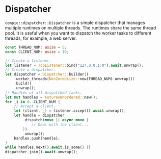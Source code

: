 # Dispatcher
`compio::dispatcher::Dispatcher` is a simple dispatcher that manages multiple runtimes on multiple threads.
The runtimes share the same thread pool.
It is useful when you want to dispatch the worker tasks to different threads, for example, a web server.

```rust
const THREAD_NUM: usize = 5;
const CLIENT_NUM: usize = 10;

// Create a listener.
let listener = TcpListener::bind("127.0.0.1:0").await.unwrap();
// Create a dispatcher.
let dispatcher = Dispatcher::builder()
    .worker_threads(NonZeroUsize::new(THREAD_NUM).unwrap())
    .build()
    .unwrap();
// Handles of all dispatched tasks.
let mut handles = FuturesUnordered::new();
for _i in 0..CLIENT_NUM {
    // Accept a client.
    let (client, _) = listener.accept().await.unwrap();
    let handle = dispatcher
        .dispatch(move || async move {
            // Deal with the client...
        })
        .unwrap();
    handles.push(handle);
}
while handles.next().await.is_some() {}
dispatcher.join().await.unwrap();
```
